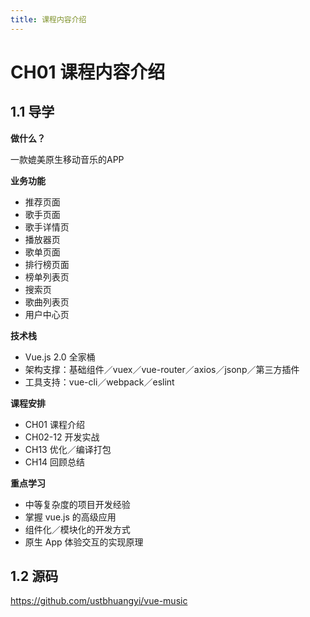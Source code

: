 ```yaml
---
title: 课程内容介绍
---
```


# CH01 课程内容介绍

## 1.1 导学

**做什么？**

一款媲美原生移动音乐的APP

**业务功能**

- 推荐页面
- 歌手页面
- 歌手详情页
- 播放器页
- 歌单页面
- 排行榜页面
- 榜单列表页
- 搜索页
- 歌曲列表页
- 用户中心页

**技术栈**

- Vue.js 2.0 全家桶
- 架构支撑：基础组件／vuex／vue-router／axios／jsonp／第三方插件
- 工具支持：vue-cli／webpack／eslint

**课程安排**

- CH01 课程介绍
- CH02-12 开发实战
- CH13 优化／编译打包
- CH14 回顾总结

**重点学习**

- 中等复杂度的项目开发经验
- 掌握 vue.js 的高级应用
- 组件化／模块化的开发方式
- 原生 App 体验交互的实现原理

## 1.2 源码

<https://github.com/ustbhuangyi/vue-music>
